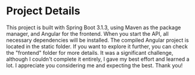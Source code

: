 # Project Details

This project is built with Spring Boot 3.1.3, using Maven as the package manager, and Angular for the frontend. When you start the API, all necessary dependencies will be installed. The compiled Angular project is located in the static folder. If you want to explore it further, you can check the "frontend" folder for more details. It was a significant challenge, although I couldn't complete it entirely, I gave my best effort and learned a lot. I appreciate you considering me and expecting the best. Thank you!
